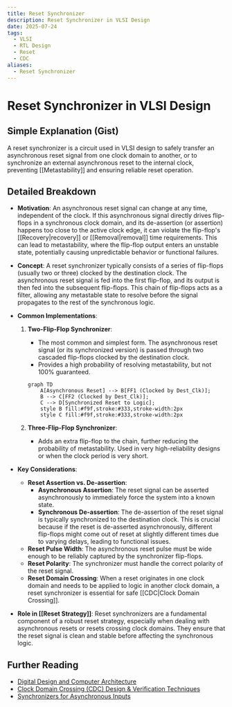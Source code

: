 ```yaml
---
title: Reset Synchronizer
description: Reset Synchronizer in VLSI Design
date: 2025-07-24
tags:
  - VLSI
  - RTL Design
  - Reset
  - CDC
aliases:
  - Reset Synchronizer
---
```


# Reset Synchronizer in VLSI Design

## Simple Explanation (Gist)
A reset synchronizer is a circuit used in VLSI design to safely transfer an asynchronous reset signal from one clock domain to another, or to synchronize an external asynchronous reset to the internal clock, preventing [[Metastability]] and ensuring reliable reset operation.

## Detailed Breakdown

*   **Motivation**: An asynchronous reset signal can change at any time, independent of the clock. If this asynchronous signal directly drives flip-flops in a synchronous clock domain, and its de-assertion (or assertion) happens too close to the active clock edge, it can violate the flip-flop's [[Recovery|recovery]] or [[Removal|removal]] time requirements. This can lead to metastability, where the flip-flop output enters an unstable state, potentially causing unpredictable behavior or functional failures.

*   **Concept**: A reset synchronizer typically consists of a series of flip-flops (usually two or three) clocked by the destination clock. The asynchronous reset signal is fed into the first flip-flop, and its output is then fed into the subsequent flip-flops. This chain of flip-flops acts as a filter, allowing any metastable state to resolve before the signal propagates to the rest of the synchronous logic.

*   **Common Implementations**: 
    1.  **Two-Flip-Flop Synchronizer**: 
        *   The most common and simplest form. The asynchronous reset signal (or its synchronized version) is passed through two cascaded flip-flops clocked by the destination clock.
        *   Provides a high probability of resolving metastability, but not 100% guaranteed.

        ```mermaid
        graph TD
            A[Asynchronous Reset] --> B[FF1 (Clocked by Dest_Clk)];
            B --> C[FF2 (Clocked by Dest_Clk)];
            C --> D[Synchronized Reset to Logic];
            style B fill:#f9f,stroke:#333,stroke-width:2px
            style C fill:#f9f,stroke:#333,stroke-width:2px
        ```

    2.  **Three-Flip-Flop Synchronizer**: 
        *   Adds an extra flip-flop to the chain, further reducing the probability of metastability. Used in very high-reliability designs or when the clock period is very short.

*   **Key Considerations**: 
    *   **Reset Assertion vs. De-assertion**: 
        *   **Asynchronous Assertion**: The reset signal can be asserted asynchronously to immediately force the system into a known state.
        *   **Synchronous De-assertion**: The de-assertion of the reset signal is typically synchronized to the destination clock. This is crucial because if the reset is de-asserted asynchronously, different flip-flops might come out of reset at slightly different times due to varying delays, leading to functional issues.
    *   **Reset Pulse Width**: The asynchronous reset pulse must be wide enough to be reliably captured by the synchronizer flip-flops.
    *   **Reset Polarity**: The synchronizer must handle the correct polarity of the reset signal.
    *   **Reset Domain Crossing**: When a reset originates in one clock domain and needs to be applied to logic in another clock domain, a reset synchronizer is essential for safe [[CDC|Clock Domain Crossing]].

*   **Role in [[Reset Strategy]]**: Reset synchronizers are a fundamental component of a robust reset strategy, especially when dealing with asynchronous resets or resets crossing clock domains. They ensure that the reset signal is clean and stable before affecting the synchronous logic.

## Further Reading

*   [Digital Design and Computer Architecture](https://www.amazon.com/Digital-Design-Computer-Architecture-Harris/dp/0123944244)
*   [Clock Domain Crossing (CDC) Design & Verification Techniques](https://www.vlsi-expert.com/2018/01/clock-domain-crossing-cdc-design.html)
*   [Synchronizers for Asynchronous Inputs](https://www.eetimes.com/synchronizers-for-asynchronous-inputs/)
